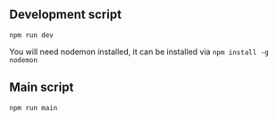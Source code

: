 ## Development script

`npm run dev`

You will need nodemon installed, it can be installed via
`npm install -g nodemon`

## Main script

`npm run main`
